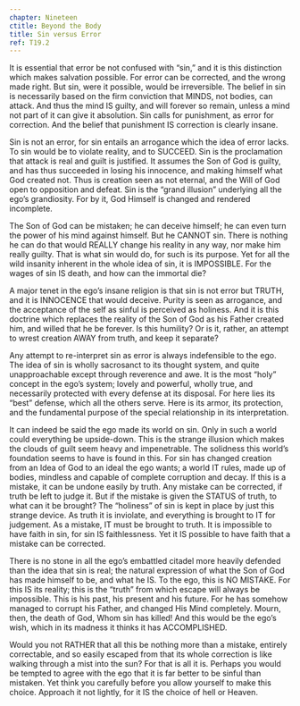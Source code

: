 ```yaml
---
chapter: Nineteen
ctitle: Beyond the Body
title: Sin versus Error
ref: T19.2
---
```


It is essential that error be not confused with “sin,” and it is this
distinction which makes salvation possible. For error can be corrected,
and the wrong made right. But sin, were it possible, would be
irreversible. The belief in sin is necessarily based on the firm
conviction that MINDS, not bodies, can attack. And thus the mind IS
guilty, and will forever so remain, unless a mind not part of it can
give it absolution. Sin calls for punishment, as error for correction.
And the belief that punishment IS correction is clearly insane.

Sin is not an error, for sin entails an arrogance which the idea of
error lacks. To sin would be to violate reality, and to SUCCEED. Sin is
the proclamation that attack is real and guilt is justified. It assumes
the Son of God is guilty, and has thus succeeded in losing his
innocence, and making himself what God created not. Thus is creation
seen as not eternal, and the Will of God open to opposition and defeat.
Sin is the “grand illusion” underlying all the ego’s grandiosity. For by
it, God Himself is changed and rendered incomplete.

The Son of God can be mistaken; he can deceive himself; he can
even turn the power of his mind against himself. But he CANNOT sin.
There is nothing he can do that would REALLY change his reality in any
way, nor make him really guilty. That is what sin would do, for such is
its purpose. Yet for all the wild insanity inherent in the whole idea of
sin, it is IMPOSSIBLE. For the wages of sin IS death, and how can the
immortal die?

A major tenet in the ego’s insane religion is that sin is not error but
TRUTH, and it is INNOCENCE that would deceive. Purity is seen as
arrogance, and the acceptance of the self as sinful is perceived as
holiness. And it is this doctrine which replaces the reality of the Son
of God as his Father created him, and willed that he be forever. Is this
humility? Or is it, rather, an attempt to wrest creation AWAY from
truth, and keep it separate?

Any attempt to re-interpret sin as error is always indefensible to the
ego. The idea of sin is wholly sacrosanct to its thought system, and
quite unapproachable except through reverence and awe. It is the most
“holy” concept in the ego’s system; lovely and powerful, wholly true,
and necessarily protected with every defense at its disposal. For here
lies its “best” defense, which all the others serve. Here is its armor,
its protection, and the fundamental purpose of the special relationship
in its interpretation.

It can indeed be said the ego made its world on sin. Only in such a
world could everything be upside-down. This is the strange illusion
which makes the clouds of guilt seem heavy and impenetrable. The
solidness this world’s foundation seems to have is found in this. For
sin has changed creation from an Idea of God to an ideal the ego wants;
a world IT rules, made up of bodies, mindless and capable of complete
corruption and decay. If this is a mistake, it can be undone easily by
truth. Any mistake can be corrected, if truth be left to judge it. But
if the mistake is given the STATUS of truth, to what can it be brought?
The “holiness” of sin is kept in place by just this strange device. As
truth it is inviolate, and everything is brought to IT for judgement. As
a mistake, IT must be brought to truth. It is impossible to have faith
in sin, for sin IS faithlessness. Yet it IS possible to have faith that a
mistake can be corrected.

There is no stone in all the ego’s embattled citadel more heavily
defended than the idea that sin is real; the natural expression of what
the Son of God has made himself to be, and what he IS. To the ego, this
is NO MISTAKE. For this IS its reality; this is the “truth” from which
escape will always be impossible. This is his past, his present and his
future. For he has somehow managed to corrupt his Father, and changed
His Mind completely. Mourn, then, the death of God, Whom sin has killed!
And this would be the ego’s wish, which in its madness it thinks it has
ACCOMPLISHED.

Would you not RATHER that all this be nothing more than a mistake,
entirely correctable, and so easily escaped from that its whole
correction is like walking through a mist into the sun? For that is all
it is. Perhaps you would be tempted to agree with the ego that it is far
better to be sinful than mistaken. Yet think you carefully before you
allow yourself to make this choice. Approach it not lightly, for it IS
the choice of hell or Heaven.

